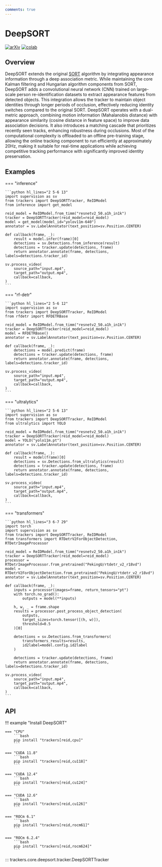 ```yaml
---
comments: true
---
```


# DeepSORT

[![arXiv](https://img.shields.io/badge/arXiv-1703.07402-b31b1b.svg)](https://arxiv.org/abs/1703.07402)
[![colab](https://colab.research.google.com/assets/colab-badge.svg)](https://colab.research.google.com/github/roboflow-ai/notebooks/blob/main/notebooks/how-to-track-objects-with-deepsort-tracker.ipynb)

## Overview

DeepSORT extends the original [SORT](../sort/tracker.md) algorithm by integrating appearance information through a deep association metric. While maintaining the core Kalman filtering and Hungarian algorithm components from SORT, DeepSORT adds a convolutional neural network (CNN) trained on large-scale person re-identification datasets to extract appearance features from detected objects. This integration allows the tracker to maintain object identities through longer periods of occlusion, effectively reducing identity switches compared to the original SORT. DeepSORT operates with a dual-metric approach, combining motion information (Mahalanobis distance) with appearance similarity (cosine distance in feature space) to improve data association decisions. It also introduces a matching cascade that prioritizes recently seen tracks, enhancing robustness during occlusions. Most of the computational complexity is offloaded to an offline pre-training stage, allowing the online tracking component to run efficiently at approximately 20Hz, making it suitable for real-time applications while achieving competitive tracking performance with significantly improved identity preservation.


## Examples

=== "inference"

    ```python hl_lines="2 5-6 13"
    import supervision as sv
    from trackers import DeepSORTTracker, ReIDModel
    from inference import get_model

    reid_model = ReIDModel.from_timm("resnetv2_50.a1h_in1k")
    tracker = DeepSORTTracker(reid_model=reid_model)
    model = get_model(model_id="yolov11m-640")
    annotator = sv.LabelAnnotator(text_position=sv.Position.CENTER)

    def callback(frame, _):
        result = model.infer(frame)[0]
        detections = sv.Detections.from_inference(result)
        detections = tracker.update(detections, frame)
        return annotator.annotate(frame, detections, labels=detections.tracker_id)

    sv.process_video(
        source_path="input.mp4",
        target_path="output.mp4",
        callback=callback,
    )
    ```

=== "rf-detr"

    ```python hl_lines="2 5-6 12"
    import supervision as sv
    from trackers import DeepSORTTracker, ReIDModel
    from rfdetr import RFDETRBase

    reid_model = ReIDModel.from_timm("resnetv2_50.a1h_in1k")
    tracker = DeepSORTTracker(reid_model=reid_model)
    model = RFDETRBase()
    annotator = sv.LabelAnnotator(text_position=sv.Position.CENTER)

    def callback(frame, _):
        detections = model.predict(frame)
        detections = tracker.update(detections, frame)
        return annotator.annotate(frame, detections, labels=detections.tracker_id)

    sv.process_video(
        source_path="input.mp4",
        target_path="output.mp4",
        callback=callback,
    )
    ```

=== "ultralytics"

    ```python hl_lines="2 5-6 13"
    import supervision as sv
    from trackers import DeepSORTTracker, ReIDModel
    from ultralytics import YOLO

    reid_model = ReIDModel.from_timm("resnetv2_50.a1h_in1k")
    tracker = DeepSORTTracker(reid_model=reid_model)
    model = YOLO("yolo11m.pt")
    annotator = sv.LabelAnnotator(text_position=sv.Position.CENTER)

    def callback(frame, _):
        result = model(frame)[0]
        detections = sv.Detections.from_ultralytics(result)
        detections = tracker.update(detections, frame)
        return annotator.annotate(frame, detections, labels=detections.tracker_id)

    sv.process_video(
        source_path="input.mp4",
        target_path="output.mp4",
        callback=callback,
    )
    ```

=== "transformers"

    ```python hl_lines="3 6-7 29"
    import torch
    import supervision as sv
    from trackers import DeepSORTTracker, ReIDModel
    from transformers import RTDetrV2ForObjectDetection, RTDetrImageProcessor

    reid_model = ReIDModel.from_timm("resnetv2_50.a1h_in1k")
    tracker = DeepSORTTracker(reid_model=reid_model)
    processor = RTDetrImageProcessor.from_pretrained("PekingU/rtdetr_v2_r18vd")
    model = RTDetrV2ForObjectDetection.from_pretrained("PekingU/rtdetr_v2_r18vd")
    annotator = sv.LabelAnnotator(text_position=sv.Position.CENTER)

    def callback(frame, _):
        inputs = processor(images=frame, return_tensors="pt")
        with torch.no_grad():
            outputs = model(**inputs)

        h, w, _ = frame.shape
        results = processor.post_process_object_detection(
            outputs,
            target_sizes=torch.tensor([(h, w)]),
            threshold=0.5
        )[0]

        detections = sv.Detections.from_transformers(
            transformers_results=results,
            id2label=model.config.id2label
        )

        detections = tracker.update(detections, frame)
        return annotator.annotate(frame, detections, labels=detections.tracker_id)

    sv.process_video(
        source_path="input.mp4",
        target_path="output.mp4",
        callback=callback,
    )
    ```

## API

!!! example "Install DeepSORT"

    === "CPU"
        ```bash
        pip install "trackers[reid,cpu]"
        ```

    === "CUDA 11.8"
        ```bash
        pip install "trackers[reid,cu118]"
        ```

    === "CUDA 12.4"
        ```bash
        pip install "trackers[reid,cu124]"
        ```

    === "CUDA 12.6"
        ```bash
        pip install "trackers[reid,cu126]"
        ```

    === "ROCm 6.1"
        ```bash
        pip install "trackers[reid,rocm61]"
        ```

    === "ROCm 6.2.4"
        ```bash
        pip install "trackers[reid,rocm624]"
        ```

::: trackers.core.deepsort.tracker.DeepSORTTracker
